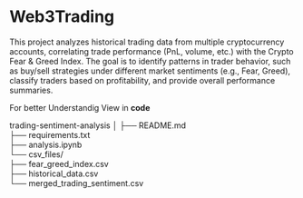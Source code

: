 # Web3Trading

This project analyzes historical trading data from multiple cryptocurrency accounts, correlating trade performance (PnL, volume, etc.) with the Crypto Fear & Greed Index. The goal is to identify patterns in trader behavior, such as buy/sell strategies under different market sentiments (e.g., Fear, Greed), classify traders based on profitability, and provide overall performance summaries.


For better Understandig View in **code**


trading-sentiment-analysis
│
├── README.md                 
├── requirements.txt        
├── analysis.ipynb            
└── csv_files/                
      ├── fear_greed_index.csv  
      ├── historical_data.csv  
      └── merged_trading_sentiment.csv 
